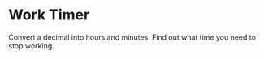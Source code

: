 # Work Timer

Convert a decimal into hours and minutes. Find out what time you need to stop working.
